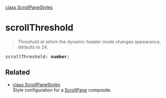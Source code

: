 [class ScrollPaneStyles](ScrollPaneStyles.md)

# scrollThreshold

> Threshold at which the dynamic header mode changes appearance, defaults to 24.

<pre class="docgen_signature">scrollThreshold: <b>number</b>;</pre>

## Related

- [<!--{ref:class}-->class ScrollPaneStyles](ScrollPaneStyles.md) \
    Style configuration for a [ScrollPane](ScrollPane.md) composite.
